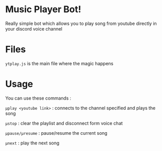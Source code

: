 # Music Player Bot!

Really simple bot which allows you to play song from youtube directly in your discord voice channel


# Files

`ytplay.js` is the main file where the magic happens

# Usage

You can use these commands : 

`µplay <youtube link>` : connects to the channel specified and plays the song

`µstop` : clear the playlist and disconnect form voice chat

`µpause/µresume` : pause/resume the current song

`µnext` : play the next song


